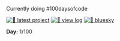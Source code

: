 Currently doing #100daysofcode

[![🌈 latest project](https://img.shields.io/badge/🌈-latest%20project-ff79c6?style=flat-square)](https://kirenia.me/girl-dinner)
[![📓 view log](https://img.shields.io/badge/📓-view%20log-bd93f9?style=flat-square)]([https://github.com/PollinaKire-FS/100-days-of-code/log.md](https://github.com/PollinaKire-FS/100-days-of-code/blob/617c9f8a82dfd4e8aac1d75fa43f4870cc65e922/log.md))
[![🦋 bluesky](https://img.shields.io/badge/🦋-@kirenia-8be9fd?style=flat-square)](https://bsky.app/profile/kirenia.bsky.social)

**Day:** 1/100
